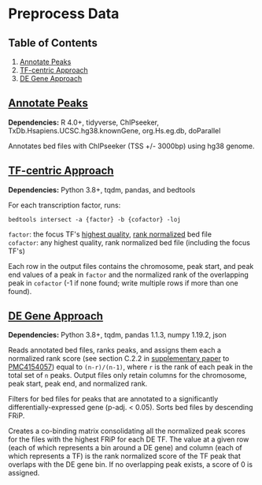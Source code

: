 # Preprocess Data

## Table of Contents
1. [Annotate Peaks](#annotate-peaks)
1. [TF-centric Approach](#tf-centric-approach)
1. [DE Gene Approach](#de-gene-approach)

## [Annotate Peaks](peakAnno.R)
**Dependencies:** R 4.0+, tidyverse, ChIPseeker, TxDb.Hsapiens.UCSC.hg38.knownGene, org.Hs.eg.db, doParallel

Annotates bed files with ChIPseeker (TSS +/- 3000bp) using hg38 genome.

## [TF-centric Approach](peakOverlap.py)
**Dependencies:** Python 3.8+, tqdm, pandas, and bedtools

For each transcription factor, runs:

    bedtools intersect -a {factor} -b {cofactor} -loj

`factor`: the focus TF's [highest quality](#qualityBedsR), [rank normalized](#normalizepy) bed file  
`cofactor`: any highest quality, rank normalized bed file (including the focus TF's)

Each row in the output files contains the chromosome, peak start, and peak end values of a peak in `factor` and the normalized rank of the overlapping peak in `cofactor` (-1 if none found; write multiple rows if more than one found).

## [DE Gene Approach](up_prep.py)
**Dependencies:** Python 3.8+, tqdm, pandas 1.1.3, numpy 1.19.2, json

Reads annotated bed files, ranks peaks, and assigns them each a normalized rank score (see section C.2.2 in [supplementary paper](https://www.ncbi.nlm.nih.gov/pmc/articles/PMC4154057/bin/NIHMS541492-supplement-Supplementary_Material.pdf) to [PMC4154057](https://www.ncbi.nlm.nih.gov/pmc/articles/PMC4154057/)) equal to `(n-r)/(n-1)`, where `r` is the rank of each peak in the total set of `n` peaks. Output files only retain columns for the chromosome, peak start, peak end, and normalized rank.

Filters for bed files for peaks that are annotated to a significantly differentially-expressed gene (p-adj. < 0.05). Sorts bed files by descending FRiP.

Creates a co-binding matrix consolidating all the normalized peak scores for the files with the highest FRiP for each DE TF. The value at a given row (each of which represents a bin around a DE gene) and column (each of which represents a TF) is the rank normalized score of the TF peak that overlaps with the DE gene bin. If no overlapping peak exists, a score of 0 is assigned.